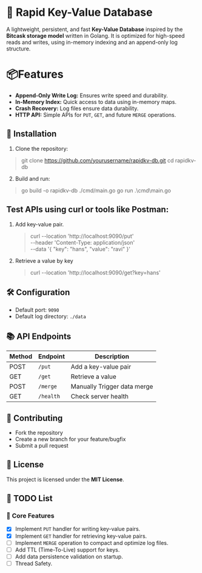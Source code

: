 # 🚀 Rapid Key-Value Database

A lightweight, persistent, and fast **Key-Value Database** inspired by the **Bitcask storage model** written in Golang. It is optimized for high-speed reads and writes, using in-memory indexing and an append-only log structure.

# 📦Features

-   **Append-Only Write Log:** Ensures write speed and durability.
-   **In-Memory Index:** Quick access to data using in-memory maps.
-   **Crash Recovery:** Log files ensure data durability.
-   **HTTP API:** Simple APIs for `PUT`, `GET`, and future `MERGE` operations.

## 🔧 **Installation**
1. Clone the repository:
> git clone https://github.com/yourusername/rapidkv-db.git
> cd rapidkv-db
2. Build and run:
> go build -o rapidkv-db ./cmd/main.go 
> go run .\cmd\main.go

## Test APIs using **curl** or tools like **Postman**:
1.  Add key-value pair.
	> curl --location 'http://localhost:9090/put' \
--header 'Content-Type: application/json' \
--data '{
    "key": "hans",
    "value": "ravi"
}'

2. Retrieve a value by key
    > curl --location 'http://localhost:9090/get?key=hans'

## 🛠️ **Configuration**
-   Default port: `9090`
-   Default log directory: `./data`

## 📚 **API Endpoints**

| Method | Endpoint | Description |
| -------| -----------| -------|
| POST   | `/put`|Add a key-value pair
| GET| `/get`| Retrieve a value
| POST| `/merge`| Manually Trigger data merge
| GET| `/health`| Check server health

## 👥 **Contributing**

-   Fork the repository
-   Create a new branch for your feature/bugfix
-   Submit a pull request

## 📝 **License**

This project is licensed under the **MIT License**.


## 🚀 **TODO List**

### 🔨 **Core Features**

- [x] Implement `PUT` handler for writing key-value pairs.
- [x]  Implement `GET` handler for retrieving key-value pairs.
- [ ]  Implement `MERGE` operation to compact and optimize log files.
- [ ]  Add TTL (Time-To-Live) support for keys.
- [ ]  Add data persistence validation on startup.
- [ ]  Thread Safety.